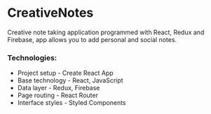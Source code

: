 # CreativeNotes

Creative note taking application programmed with React, Redux and Firebase, app allows you to add personal and social notes.

### Technologies:
- Project setup - Create React App
- Base technology - React, JavaScript
- Data layer - Redux, Firebase
- Page routing - React Router
- Interface styles - Styled Components
